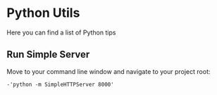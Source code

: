 # Python Utils

Here you can find a list of Python tips

## Run Simple Server

Move to your command line window and navigate to your project root:

    -'python -m SimpleHTTPServer 8000'
